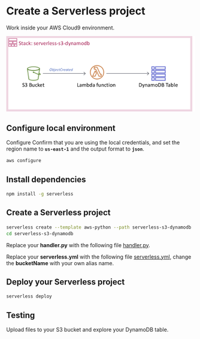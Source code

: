 # Create a Serverless project

Work inside your AWS Cloud9 environment.

![serverless-s3-dynamodb](images/serverless-s3-dynamodb.png)

## Configure local environment

Configure Confirm that you are using the local credentials, and set the region name to **`us-east-1`** and the output format to **`json`**. 

``` bash
aws configure
```

## Install dependencies

``` bash
npm install -g serverless
```

## Create a Serverless project

``` bash
serverless create --template aws-python --path serverless-s3-dynamodb
cd serverless-s3-dynamodb
```

Replace your **handler.py** with the following file [handler.py](handler.py).

Replace your **serverless.yml** with the following file [serverless.yml](serverless.yml), change the **bucketName** with your own alias name.

## Deploy your Serverless project

``` bash
serverless deploy
```

## Testing

Upload files to your S3 bucket and explore your DynamoDB table.
